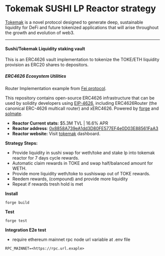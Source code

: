 # Tokemak SUSHI LP Reactor strategy


[Tokemak](https://docs.tokemak.xyz/) is a novel protocol designed to generate deep, sustainable liquidity for DeFi and future tokenized applications that will arise throughout the growth and evolution of web3. 

---------------------------------------
#### Sushi/Tokemak Liquidity staking vault 

This is an ERC4626 vault implementation to tokenize the TOKE/ETH liquidity provision as ERC20 shares to depositors.

##### ERC4626 Ecosystem Utilities

Router Implementation example from [Fei protocol](https://github.com/fei-protocol/ERC4626.git).

This repository contains open-source ERC4626 infrastructure that can be used by solidity developers using [EIP-4626](https://eips.ethereum.org/EIPS/eip-4626), including ERC4626Router (the canonical ERC-4626 multicall router) and xERC4626. Powered by [forge](https://github.com/gakonst/foundry/tree/master/forge) and [solmate](https://github.com/Rari-Capital/solmate).

- **Reactor Current stats:** $5.3M TVL | 16.6% APR
- **Reactor address**: [0x8858A739eA1dd3D80FE577EF4e0D03E88561FaA3](https://etherscan.io/address/0x8858A739eA1dd3D80FE577EF4e0D03E88561FaA3)
- **Reactor website:** Visit [tokemak](https://app.tokemak.xyz/) dashboard.

**Strategy Steps:**

- Provide liquidity in sushi swap for weth/toke and stake lp into tokemak reactor for 7 days cycle rewards.
- Automatic claim rewards in TOKE and swap half/balanced amount for WETH.
- Provide more liquidity  weth/toke to sushiswap out of TOKE rewards.
- Reedem rewards, (compound) and provide more liquidity
- Repeat if rewards tresh hold is met

**Install**


`````
forge build
`````

**Test**
  `````
  forge test
  `````

**Integration E2e test**

- require ethereum mainnet rpc node url variable at .env file
`````
RPC_MAINNET=<https://rpc.url.exaple>
